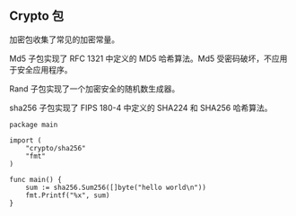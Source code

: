 ## Crypto 包

加密包收集了常见的加密常量。

Md5 子包实现了 RFC 1321 中定义的 MD5 哈希算法。Md5 受密码破坏，不应用于安全应用程序。

Rand 子包实现了一个加密安全的随机数生成器。

sha256 子包实现了 FIPS 180-4 中定义的 SHA224 和 SHA256 哈希算法。

```
package main

import (
	"crypto/sha256"
	"fmt"
)

func main() {
	sum := sha256.Sum256([]byte("hello world\n"))
	fmt.Printf("%x", sum)
}

```

